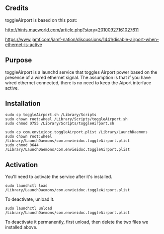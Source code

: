Credits
-------

toggleAirport is based on this post:

http://hints.macworld.com/article.php?story=20100927161027611

https://www.jamf.com/jamf-nation/discussions/1441/disable-airport-when-ethernet-is-active

Purpose
-------

toggleAirport is a launchd service that toggles Airport power based on the
presence of a wired ethernet signal. The assumption is that if you have wired
ethernet connected, there is no need to keep the Aiport interface active.


Installation
------------

```
sudo cp toggleAirport.sh /Library/Scripts
sudo chown root:wheel /Library/Scripts/toggleAirport.sh
sudo chmod 0755 /Library/Scripts/toggleAirport.sh

sudo cp com.envieidoc.toggleAirport.plist /Library/LaunchDaemons
sudo chown root:wheel /Library/LaunchDaemons/com.envieidoc.toggleAirport.plist
sudo chmod 0644 /Library/LaunchDaemons/com.envieidoc.toggleAirport.plist
```

Activation
----------

You'll need to activate the service after it's installed.

```
sudo launchctl load /Library/LaunchDaemons/com.envieidoc.toggleAirport.plist
```

To deactivate, unload it.

```
sudo launchctl unload /Library/LaunchDaemons/com.envieidoc.toggleAirport.plist
```

To deactivate it permanently, first unload, then delete the two files we
installed above.


